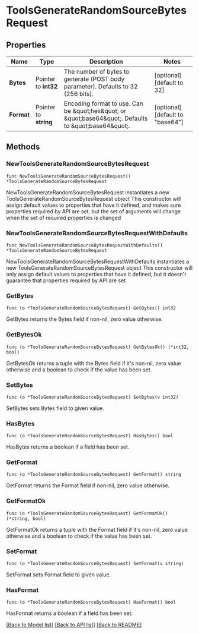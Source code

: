 # ToolsGenerateRandomSourceBytesRequest

## Properties

Name | Type | Description | Notes
------------ | ------------- | ------------- | -------------
**Bytes** | Pointer to **int32** | The number of bytes to generate (POST body parameter). Defaults to 32 (256 bits). | [optional] [default to 32]
**Format** | Pointer to **string** | Encoding format to use. Can be \&quot;hex\&quot; or \&quot;base64\&quot;. Defaults to \&quot;base64\&quot;. | [optional] [default to "base64"]

## Methods

### NewToolsGenerateRandomSourceBytesRequest

`func NewToolsGenerateRandomSourceBytesRequest() *ToolsGenerateRandomSourceBytesRequest`

NewToolsGenerateRandomSourceBytesRequest instantiates a new ToolsGenerateRandomSourceBytesRequest object
This constructor will assign default values to properties that have it defined,
and makes sure properties required by API are set, but the set of arguments
will change when the set of required properties is changed

### NewToolsGenerateRandomSourceBytesRequestWithDefaults

`func NewToolsGenerateRandomSourceBytesRequestWithDefaults() *ToolsGenerateRandomSourceBytesRequest`

NewToolsGenerateRandomSourceBytesRequestWithDefaults instantiates a new ToolsGenerateRandomSourceBytesRequest object
This constructor will only assign default values to properties that have it defined,
but it doesn't guarantee that properties required by API are set

### GetBytes

`func (o *ToolsGenerateRandomSourceBytesRequest) GetBytes() int32`

GetBytes returns the Bytes field if non-nil, zero value otherwise.

### GetBytesOk

`func (o *ToolsGenerateRandomSourceBytesRequest) GetBytesOk() (*int32, bool)`

GetBytesOk returns a tuple with the Bytes field if it's non-nil, zero value otherwise
and a boolean to check if the value has been set.

### SetBytes

`func (o *ToolsGenerateRandomSourceBytesRequest) SetBytes(v int32)`

SetBytes sets Bytes field to given value.

### HasBytes

`func (o *ToolsGenerateRandomSourceBytesRequest) HasBytes() bool`

HasBytes returns a boolean if a field has been set.

### GetFormat

`func (o *ToolsGenerateRandomSourceBytesRequest) GetFormat() string`

GetFormat returns the Format field if non-nil, zero value otherwise.

### GetFormatOk

`func (o *ToolsGenerateRandomSourceBytesRequest) GetFormatOk() (*string, bool)`

GetFormatOk returns a tuple with the Format field if it's non-nil, zero value otherwise
and a boolean to check if the value has been set.

### SetFormat

`func (o *ToolsGenerateRandomSourceBytesRequest) SetFormat(v string)`

SetFormat sets Format field to given value.

### HasFormat

`func (o *ToolsGenerateRandomSourceBytesRequest) HasFormat() bool`

HasFormat returns a boolean if a field has been set.


[[Back to Model list]](../README.md#documentation-for-models) [[Back to API list]](../README.md#documentation-for-api-endpoints) [[Back to README]](../README.md)



